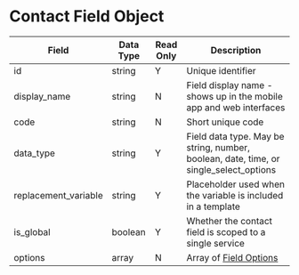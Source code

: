 # Contact Field Object

Field | Data Type | Read Only | Description
--- | --- | --- | ---
id | string | Y | Unique identifier
display_name | string | N | Field display name - shows up in the mobile app and web interfaces
code | string | N | Short unique code
data_type | string | Y | Field data type. May be string, number, boolean, date, time, or single_select_options
replacement_variable | string | Y | Placeholder used when the variable is included in a template
is_global | boolean | Y | Whether the contact field is scoped to a single service
options | array | N | Array of [Field Options]

[Field Options]: /field_options/README.md
